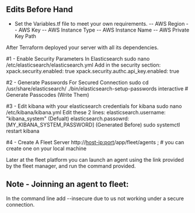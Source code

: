 ## Edits Before Hand
- Set the Variables.tf file to meet your own requirements.
-- AWS Region
-- AWS Key
-- AWS Instance Type
-- AWS Instance Name
-- AWS Private Key Path

After Terraform deployed your server with all its dependencies.

#1 - Enable Security Parameters In Elasticsearch
sudo nano /etc/elasticsearch/elasticsearch.yml
Add in the security section:
xpack.security.enabled: true
xpack.security.authc.api_key.enabled: true


#2 - Generate Passwords For Secured Connection
sudo cd /usr/share/elasticsearch/
./bin/elasticsearch-setup-passwords interactive # Generate Passcodes (Write Them)

#3 - Edit kibana with your elasticsearch credentials for kibana
sudo nano /etc/kibana/kibana.yml
Edit these 2 lines:
elasticsearch.username: "kibana_system" (Defualt)
elasticsearch.passowrd: [MY_KIBANA_SYSTEM_PASSWORD] (Generated Before)
sudo systemctl restart kibana



#4 - Create A Fleet Server
http://<host-ip:port>/app/fleet/agents ; # you can create one on your local machine

Later at the fleet platform you can launch an agent using the link provided by the
fleet manager, and run the command provided.

## Note - Joinning an agent to fleet:
In the command line add --insecure due to us not working under a secure connection.
